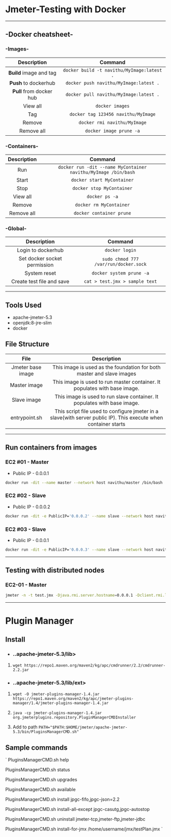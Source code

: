 # Jmeter-Testing with Docker

---

## -Docker cheatsheet-

### -Images-

|       Description        |                  Command                   |
| :----------------------: | :----------------------------------------: |
| **Build** image and tag  | `docker build -t navithu/MyImage:latest .` |
|  **Push** to dockerhub   |   `docker push navithu/MyImage:latest .`   |
| **Pull** from docker hub |   `docker pull navithu/MyImage:latest .`   |
|         View all         |              `docker images`               |
|           Tag            |    `docker tag 123456 navithu/MyImage`     |
|          Remove          |        `docker rmi navithu/MyImage`        |
|        Remove all        |          `docker image prune -a`           |

### -Containers-

| Description |                            Command                             |
| :---------: | :------------------------------------------------------------: |
|     Run     | `docker run -dit --name MyContainer navithu/MyImage /bin/bash` |
|    Start    |                   `docker start MyContainer`                   |
|    Stop     |                   `docker stop MyContainer`                    |
|  View all   |                         `docker ps -a`                         |
|   Remove    |                    `docker rm MyContainer`                     |
| Remove all  |                    `docker container prune`                    |

### -Global-

|         Description          |               Command                |
| :--------------------------: | :----------------------------------: |
|      Login to dockerhub      |            `docker login`            |
| Set docker socket permission | `sudo chmod 777 /var/run/docker.sock` |
|         System reset         |       `docker system prune -a`       |
|  Create test file and save   |    `cat > test.jmx > sample text`    |

---

## Tools Used

- apache-jmeter-5.3
- openjdk:8-jre-slim
- docker

## File Structure

|       File        |                                                   Description                                                   |
| :---------------: | :-------------------------------------------------------------------------------------------------------------: |
| Jmeter base image |                      This image is used as the foundation for both master and slave images                      |
|   Master image    |                    This image is used to run master container. It populates with base image.                    |
|    Slave image    |                    This image is used to run slave container. It populates with base image.                     |
|   entrypoint.sh   | This script file used to configure jmeter in a slave(with server public IP). This execute when container starts |

---

## Run containers from images

### EC2 #01 - Master

 - Public IP - 0.0.0.1

```bash
docker run -dit --name master --network host navithu/master /bin/bash
```

### EC2 #02 - Slave

 - Public IP - 0.0.0.2

```bash
docker run -dit -e PublicIP='0.0.0.2' --name slave --network host navithu/slave /bin/bash
```

### EC2 #03 - Slave

 - Public IP - 0.0.0.1

```bash
docker run -dit -e PublicIP='0.0.0.3' --name slave --network host navithu/slave /bin/bash
```

---

## Testing with distributed nodes

### EC2-01 - Master

```bash
jmeter -n -t test.jmx -Djava.rmi.server.hostname=0.0.0.1 -Dclient.rmi.localport=60000 -R0.0.0.2,0.0.0.3
```

---

# Plugin Manager 

## Install

 - ### ..apache-jmeter-5.3/lib>

1. `wget https://repo1.maven.org/maven2/kg/apc/cmdrunner/2.2/cmdrunner-2.2.jar`

 - ### ..apache-jmeter-5.3/lib/ext>

1. `wget -O jmeter-plugins-manager-1.4.jar https://repo1.maven.org/maven2/kg/apc/jmeter-plugins-manager/1.4/jmeter-plugins-manager-1.4.jar`

2. `java -cp jmeter-plugins-manager-1.4.jar org.jmeterplugins.repository.PluginManagerCMDInstaller`

3. Add to path `PATH="$PATH:$HOME/jmeter/apache-jmeter-5.3/bin/PluginsManagerCMD.sh"`

## Sample commands

`
PluginsManagerCMD.sh help

PluginsManagerCMD.sh status

PluginsManagerCMD.sh upgrades

PluginsManagerCMD.sh available

PluginsManagerCMD.sh install jpgc-fifo,jpgc-json=2.2

PluginsManagerCMD.sh install-all-except jpgc-casutg,jpgc-autostop

PluginsManagerCMD.sh uninstall jmeter-tcp,jmeter-ftp,jmeter-jdbc

PluginsManagerCMD.sh install-for-jmx /home/username/jmx/testPlan.jmx
`


